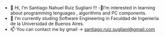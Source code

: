 - 👋 Hi, I’m Santiago Nahuel Ruiz Sugliani !!!
-:rocket:I’m interested in learning about programming lenguages , algorithms and PC components.
- 🌱 I’m currently studing Software Engineering in Faculdad de Ingeniería de la Universidad de Buenos Aires.
- 📫 You can contact me by gmail -> santiago.ruiz.sugliani@gmail.com

<!---
ruizsugliani/ruizsugliani is a ✨ special ✨ repository because its `README.md` (this file) appears on your GitHub profile.
You can click the Preview link to take a look at your changes.
--->
